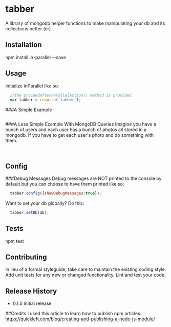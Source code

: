 # tabber
A library of  mongodb helper functions to make manipulating your db and its collections better (er).

## Installation

  npm install in-parallel --save

## Usage
Initialize inParallel like so:
  ```javascript
	//the proceedAfterParallelAction() method is provided
	var tabber = require('tabber');
  ```
###A Simple Example
  ```javascript
  ```
###A Less Simple Example With MongoDB Queries
Imagine you have a bunch of users and each user has a bunch of photos all stored in a mongodb. If you have to get each user's photo and do something with them.
  ```javascript
  	
   ```

## Config

###Debug Messages
  Debug messages are NOT printed to the console by default but you can choose to have them printed like so:
  ```javascript
  	tabber.config({showDebugMessages:true});
  ```

  Want to set your db globally? Do this:
  ```javascript
  	tabber.setDb(db);
  ```
  

## Tests

  npm test

## Contributing

In lieu of a formal styleguide, take care to maintain the existing coding style.
Add unit tests for any new or changed functionality. Lint and test your code.

## Release History

* 0.1.0 Initial release

##Credits
I used this article to learn how to publish npm articles:
https://quickleft.com/blog/creating-and-publishing-a-node-js-module/
